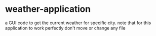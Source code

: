 # weather-application
a GUI code to get the current weather for specific city.
note that for this application to work perfectly don't move or change any file

